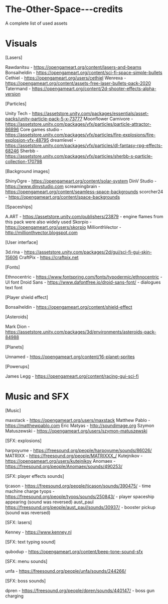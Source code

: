 # The-Other-Space---credits
A complete list of used assets

# Visuals

[Lasers]

Rawdanitsu - https://opengameart.org/content/lasers-and-beams
Bonsaiheldin - https://opengameart.org/content/sci-fi-space-simple-bullets
Cethiel - https://opengameart.org/users/cethiel
Wenrexa - https://opengameart.org/content/assets-free-laser-bullets-pack-2020
Tatermand - https://opengameart.org/content/2d-shooter-effects-alpha-version

[Particles]

Unity Tech - https://assetstore.unity.com/packages/essentials/asset-packs/unity-particle-pack-5-x-73777
Moonflower Carnivore - https://assetstore.unity.com/packages/vfx/particles/particle-attractor-86896
Core games studio - https://assetstore.unity.com/packages/vfx/particles/fire-explosions/fire-explosion-vfx-48795
dreamlevel - https://assetstore.unity.com/packages/vfx/particles/dl-fantasy-rpg-effects-68246
Sherbb - https://assetstore.unity.com/packages/vfx/particles/sherbb-s-particle-collection-170798

[Background images]

ShinyOgre - https://opengameart.org/content/solar-system
DinV Studio - https://www.dinvstudio.com
screamingbrain - https://opengameart.org/content/seamless-space-backgrounds
scorcher24 - https://opengameart.org/content/space-backgrounds

[Spaceships]

A.ART - https://assetstore.unity.com/publishers/23879 - engine flames from this pack were also widely used
Skorpio - https://opengameart.org/users/skorpio
MillionthVector - http://millionthvector.blogspot.com

[User interface]

3d.rina - https://assetstore.unity.com/packages/2d/gui/sci-fi-gui-skin-15606
CraftPix - https://craftpix.net

[Fonts]

Ethnocentric - https://www.fontspring.com/fonts/typodermic/ethnocentric - UI font
Droid Sans - https://www.dafontfree.io/droid-sans-font/ - dialogues text font

[Player shield effect]

Bonsaiheldin - https://opengameart.org/content/shield-effect

[Asteroids]

Mark Dion - https://assetstore.unity.com/packages/3d/environments/asteroids-pack-84988

[Planets]

Unnamed - https://opengameart.org/content/16-planet-sprites

[Powerups]

James Legg - https://opengameart.org/content/racing-gui-sci-fi

# Music and SFX

[Music]

maxstack - https://opengameart.org/users/maxstack
Matthew Pablo - https://matthewpablo.com
Eric Matyas - http://soundimage.org
Szymon Matuszewski - https://opengameart.org/users/szymon-matuszewski

[SFX: explosions]

harpoyume - https://freesound.org/people/harpoyume/sounds/86026/
MATRIXX - https://freesound.org/people/MATRIXXX_/
Kutejnikov - https://opengameart.org/users/kutejnikov
Anomaex - https://freesound.org/people/Anomaex/sounds/490253/

[SFX: player effects sounds]

tjcason - https://freesound.org/people/tjcason/sounds/390475/ - time machine charge
tyops - https://freesound.org/people/tyops/sounds/250843/ - player spaceship appearing (sound was reversed)
aust_paul https://freesound.org/people/aust_paul/sounds/30937/ - booster pickup (sound was reversed)

[SFX: lasers]

Kenney - https://www.kenney.nl

[SFX: text typing sound]

qubodup - https://opengameart.org/content/beep-tone-sound-sfx

[SFX: menu sounds]

unfa - https://freesound.org/people/unfa/sounds/244266/

[SFX: boss sounds]

dpren - https://freesound.org/people/dpren/sounds/440147/ - boss gun charging
